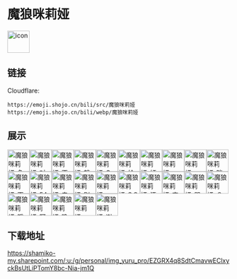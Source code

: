 # 魔狼咪莉娅
<img src="https://emoji.shojo.cn/bili/src/魔狼咪莉娅/icon.png" width="50" height="50" alt="icon">

## 链接
Cloudflare:
```
https://emoji.shojo.cn/bili/src/魔狼咪莉娅
https://emoji.shojo.cn/bili/webp/魔狼咪莉娅
```
## 展示
<img src="https://emoji.shojo.cn/bili/src/魔狼咪莉娅/魔狼咪莉娅-色小鬼.png" width="50" height="50" alt="魔狼咪莉娅-色小鬼"><img src="https://emoji.shojo.cn/bili/src/魔狼咪莉娅/魔狼咪莉娅-对不起.png" width="50" height="50" alt="魔狼咪莉娅-对不起"><img src="https://emoji.shojo.cn/bili/src/魔狼咪莉娅/魔狼咪莉娅-不要.png" width="50" height="50" alt="魔狼咪莉娅-不要"><img src="https://emoji.shojo.cn/bili/src/魔狼咪莉娅/魔狼咪莉娅-魑魅魍魉.png" width="50" height="50" alt="魔狼咪莉娅-魑魅魍魉"><img src="https://emoji.shojo.cn/bili/src/魔狼咪莉娅/魔狼咪莉娅-G.png" width="50" height="50" alt="魔狼咪莉娅-G"><img src="https://emoji.shojo.cn/bili/src/魔狼咪莉娅/魔狼咪莉娅-给你一拳.png" width="50" height="50" alt="魔狼咪莉娅-给你一拳"><img src="https://emoji.shojo.cn/bili/src/魔狼咪莉娅/魔狼咪莉娅-奸笑.png" width="50" height="50" alt="魔狼咪莉娅-奸笑"><img src="https://emoji.shojo.cn/bili/src/魔狼咪莉娅/魔狼咪莉娅-prpr.png" width="50" height="50" alt="魔狼咪莉娅-prpr"><img src="https://emoji.shojo.cn/bili/src/魔狼咪莉娅/魔狼咪莉娅-mua.png" width="50" height="50" alt="魔狼咪莉娅-mua"><img src="https://emoji.shojo.cn/bili/src/魔狼咪莉娅/魔狼咪莉娅-咪~！.png" width="50" height="50" alt="魔狼咪莉娅-咪~！"><img src="https://emoji.shojo.cn/bili/src/魔狼咪莉娅/魔狼咪莉娅-天才.png" width="50" height="50" alt="魔狼咪莉娅-天才"><img src="https://emoji.shojo.cn/bili/src/魔狼咪莉娅/魔狼咪莉娅-5454.png" width="50" height="50" alt="魔狼咪莉娅-5454"><img src="https://emoji.shojo.cn/bili/src/魔狼咪莉娅/魔狼咪莉娅-辛苦了.png" width="50" height="50" alt="魔狼咪莉娅-辛苦了"><img src="https://emoji.shojo.cn/bili/src/魔狼咪莉娅/魔狼咪莉娅-别骂了.png" width="50" height="50" alt="魔狼咪莉娅-别骂了"><img src="https://emoji.shojo.cn/bili/src/魔狼咪莉娅/魔狼咪莉娅-HP0.png" width="50" height="50" alt="魔狼咪莉娅-HP0"><img src="https://emoji.shojo.cn/bili/src/魔狼咪莉娅/魔狼咪莉娅-S S W.png" width="50" height="50" alt="魔狼咪莉娅-S S W"><img src="https://emoji.shojo.cn/bili/src/魔狼咪莉娅/魔狼咪莉娅-汪.png" width="50" height="50" alt="魔狼咪莉娅-汪"><img src="https://emoji.shojo.cn/bili/src/魔狼咪莉娅/魔狼咪莉娅-变态.png" width="50" height="50" alt="魔狼咪莉娅-变态"><img src="https://emoji.shojo.cn/bili/src/魔狼咪莉娅/魔狼咪莉娅-哭泣.png" width="50" height="50" alt="魔狼咪莉娅-哭泣"><img src="https://emoji.shojo.cn/bili/src/魔狼咪莉娅/魔狼咪莉娅-？.png" width="50" height="50" alt="魔狼咪莉娅-？"><img src="https://emoji.shojo.cn/bili/src/魔狼咪莉娅/魔狼咪莉娅-嚼嚼嚼.png" width="50" height="50" alt="魔狼咪莉娅-嚼嚼嚼"><img src="https://emoji.shojo.cn/bili/src/魔狼咪莉娅/魔狼咪莉娅-阿咪陀佛.png" width="50" height="50" alt="魔狼咪莉娅-阿咪陀佛"><img src="https://emoji.shojo.cn/bili/src/魔狼咪莉娅/魔狼咪莉娅-晚安.png" width="50" height="50" alt="魔狼咪莉娅-晚安"><img src="https://emoji.shojo.cn/bili/src/魔狼咪莉娅/魔狼咪莉娅-debubu.png" width="50" height="50" alt="魔狼咪莉娅-debubu"><img src="https://emoji.shojo.cn/bili/src/魔狼咪莉娅/魔狼咪莉娅-谢谢.png" width="50" height="50" alt="魔狼咪莉娅-谢谢">

## 下载地址

https://shamiko-my.sharepoint.com/:u:/g/personal/img_yuru_pro/EZGRX4q8SdtCmavwEClxyckBsUtLiPTomY8bc-Nia-jm1Q